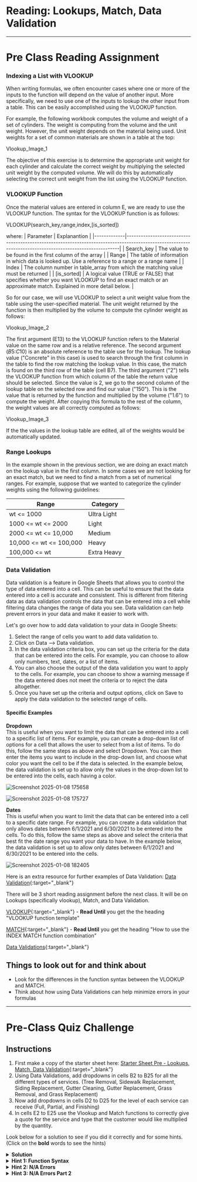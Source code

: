 
#  Reading: Lookups, Match, Data Validation

---
# Pre Class Reading Assignment

### Indexing a List with VLOOKUP
When writing formulas, we often encounter cases where one or more of the inputs to the function will depend on the value of another input. More specifically, we need to use one of the inputs to lookup the other input from a table. This can be easily accomplished using the VLOOKUP function.

For example, the following workbook computes the volume and weight of a set of cylinders. The weight is computing from the volume and the unit weight. However, the unit weight depends on the material being used. Unit weights for a set of common materials are shown in a table at the top:

Vlookup_Image_1

The objective of this exercise is to determine the appropriate unit weight for each cylinder and calculate the correct weight by multiplying the selected unit weight by the computed volume. We will do this by automatically selecting the correct unit weight from the list using the VLOOKUP function.

### VLOOKUP Function
Once the material values are entered in column E, we are ready to use the VLOOKUP function. The syntax for the VLOOKUP function is as follows:

VLOOKUP(search_key,range,index,[is_sorted])

where:
|  Parameter  |                                                                      Explanantion                                                                       |
|-------------|---------------------------------------------------------------------------------------------------------------------------------------------------------|
|  Search_key |                                                 The value to be found in the first column of the array                                                  |
|    Range    |                             The table of information in which data is looked up. Use a reference to a range or a range name                             |
|    Index    |                                     The column number in table_array from which the matching value must be returned                                     |
| [is_sorted] | A logical value (TRUE or FALSE) that specifies whether you want VLOOKUP to find an exact match or an approximate match. Explained in more detail below. |

So for our case, we will use VLOOKUP to select a unit weight value from the table using the user-specified material. The unit weight returned by the function is then multiplied by the volume to compute the cylinder weight as follows:

Vlookup_Image_2

The first argument (E13) to the VLOOKUP function refers to the Material value on the same row and is a relative reference. The second argument ($B$5:$C$10) is an absolute reference to the table use for the lookup. The lookup value ("Concrete" in this case) is used to search through the first column in the table to find the row matching the lookup value. In this case, the match is found on the third row of the table (cell B7). The third argument ("2") tells the VLOOKUP function from which column of the table the return value should be selected. Since the value is 2, we go to the second column of the lookup table on the selected row and find our value ("150"). This is the value that is returned by the function and multiplied by the volume ("1.6") to compute the weight. After copying this formula to the rest of the column, the weight values are all correctly computed as follows:

Vlookup_Image_3

If the the values in the lookup table are edited, all of the weights would be automatically updated.

### Range Lookups
In the example shown in the previous section, we are doing an exact match on the lookup value in the first column. In some cases we are not looking for an exact match, but we need to find a match from a set of numerical ranges. For example, suppose that we wanted to categorize the cylinder weights using the following guidelines:

|          Range          |   Category  |
|-------------------------|-------------|
|        wt <= 1000       | Ultra Light |
|   1000 <= wt <= 2000    |    Light    |
|   2000 <= wt <= 10,000  |    Medium   |
| 10,000 <= wt <= 100,000 |    Heavy    |
|      100,000 <= wt      | Extra Heavy |


### Data Validation
Data validation is a feature in Google Sheets that allows you to control the type of data entered into a cell. This can be useful to ensure that the data entered into a cell is accurate and consistent. This is different from filtering data as data validation controls the data that can be entered into a cell while filtering data changes the range of data you see.
Data validation can help prevent errors in your data and make it easier to work with.  

Let's go over how to add data validation to your data in Google Sheets:
1. Select the range of cells you want to add data validation to.
2. Click on Data --> Data validation.
3. In the data validation criteria box, you can set up the criteria for the data that can be entered into the cells. For example, you can choose to allow only numbers, text, dates, or a list of items.
4. You can also choose the output of the data validation you want to apply to the cells. For example, you can choose to show a warning message if the data entered does not meet the criteria or to reject the data altogether.
5. Once you have set up the criteria and output options, click on Save to apply the data validation to the selected range of cells.

#### Specific Examples
**Dropdown**  
This is useful when you want to limit the data that can be entered into a cell to a specific list of items. For example, you can create a drop-down list of options for a cell that allows the user to select from a list of items. To do this, follow the same steps as above and select Dropdown. You can then enter the items you want to include in the drop-down list, and choose what color you want the cell to be if the data is selected.
In the example below, the data validation is set up to allow only the values in the drop-down list to be entered into the cells, each having a color.

![Screenshot 2025-01-08 175658](https://github.com/user-attachments/assets/d1015fee-aae6-4d32-8cf0-7b30e53eca1d)

![Screenshot 2025-01-08 175727](https://github.com/user-attachments/assets/6800e356-c21d-4763-b656-02244eb5bebf)


**Dates**   
This is useful when you want to limit the data that can be entered into a cell to a specific date range. For example, you can create a data validation that only allows dates between 6/1/2021 and 6/30/2021 to be entered into the cells. To do this, follow the same steps as above and select the criteria that best fit the date range you want your data to have. In the example below, the data validation is set up to allow only dates between 6/1/2021 and 6/30/2021 to be entered into the cells.

![Screenshot 2025-01-08 182405](https://github.com/user-attachments/assets/73cda15f-3f37-4f4f-a6ca-bbe29bc104b4)


Here is an extra resource for further examples of Data Validation: [Data Validation](https://unito.io/blog/data-validation-google-sheets/){:target="_blank"}




There will be 3 short reading assignment before the next class. It will be on Lookups (specifically vlookup), Match, and Data Validation.

 [VLOOKUP](https://www.benlcollins.com/spreadsheets/vlookup-function/){:target="_blank"} - **Read Until** you get the the heading "VLOOKUP function template"
 
 [MATCH](https://blog.sheetgo.com/google-sheets-formulas/match-formula-google-sheets/){:target="_blank"} - **Read Until** you get the heading "How to use the INDEX MATCH function combination"

 [Data Validations](https://unito.io/blog/data-validation-google-sheets/){:target="_blank"}
 

## Things to look out for and think about
- Look for the differences in the function syntax between the VLOOKUP and MATCH.
- Think about how using Data Validations can help minimize errors in your formulas


---

# Pre-Class Quiz Challenge

## Instructions
1. First make a copy of the starter sheet here: [Starter Sheet Pre - Lookups, Match, Data Validation](https://docs.google.com/spreadsheets/d/1uMdVl5TzfQAnsSvh1fv3kuw2ci_jPpJNpaVRDbW3EH8/edit?usp=sharing){:target="_blank"}
2. Using Data Validations, add dropdowns in cells B2 to B25 for all the different types of services. (Tree Removal, Sidewalk Replacement, Siding Replacement, Gutter Cleaning, Gutter Replacement, Grass Removal, and Grass Replacement)
3. Now add dropdowns in cells D2 to D25 for the level of each service can receive (Full, Partial, and Finishing)
4. In cells E2 to E25 use the Vlookup and Match functions to correctly give a quote for the service and type that the customer would like multiplied by the quantity.

Look below for a solution to see if you did it correctly and for some hints. (Click on the **bold** words to see the hints)

<details>
<summary><b>Solution</b></summary>

For any customer with the Service: "Sidewalk Replacement", Quantity: "10", and Type: "Full", the cost should be $1,890.

</details>


<details>
<summary><b>Hint 1: Function Syntax</b></summary>

Column B - Search Key
Column C - Multiply the total of your VLOOKUP and Match Function at the end
Column D - Search Key for the Index or MATCH Function

</details>


<details>
<summary><b>Hint 2: N/A Errors</b></summary>

If you are getting a lot of N/As maybe your is_sorted on your Vlookup is not correct or your search type for match is incorrect. Look over the pre-class readings for help

</details>


<details>
<summary><b>Hint 3: N/A Errors Part 2</b></summary>
  
Make the is_sorted false and the search type 0

</details>

